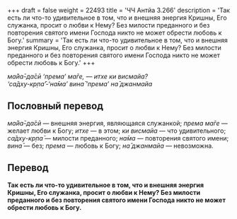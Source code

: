 +++
draft = false
weight = 22493
title = 'ЧЧ Антйа 3.266'
description = 'Так есть ли что-то удивительное в том, что и внешняя энергия Кришны, Его служанка, просит о любви к Нему? Без милости преданного и без повторения святого имени Господа никто не может обрести любовь к Богу.'
summary = 'Так есть ли что-то удивительное в том, что и внешняя энергия Кришны, Его служанка, просит о любви к Нему? Без милости преданного и без повторения святого имени Господа никто не может обрести любовь к Богу.'
+++

_ма̄йа̄-да̄сӣ ‘према’ ма̄ге, — итхе ки висмайа?  
‘са̄дху-кр̣па̄’-‘на̄ма’ вина̄ ‘према’ на̄ джанмайа_

## Пословный перевод

_ма̄йа̄_\-_да̄сӣ_ — внешняя энергия, являющаяся служанкой; _према_ _ма̄ге_ — желает любви к Богу; _итхе_ — в этом; _ки_ _висмайа_ — что удивительного; _са̄дху_\-_кр̣па̄_ — милости преданного; _на̄ма_ — повторения святого имени; _вина̄_ — без; _према_ — любовь к Богу; _на̄_ _джанмайа_ — невозможна.

## Перевод

**Так есть ли что-то удивительное в том, что и внешняя энергия Кришны, Его служанка, просит о любви к Нему? Без милости преданного и без повторения святого имени Господа никто не может обрести любовь к Богу.**

